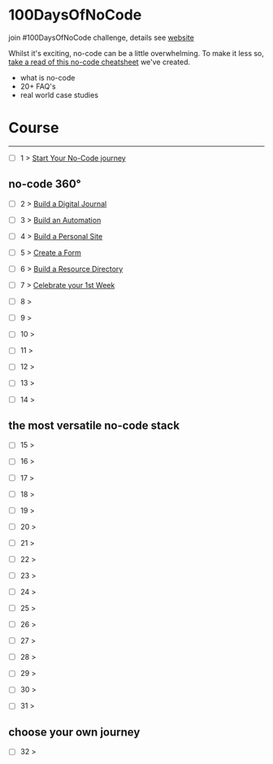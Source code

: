 # 100DaysOfNoCode

join #100DaysOfNoCode challenge, details see [website](https://www.100daysofnocode.com/)

Whilst it's exciting, no-code can be a little overwhelming. To make it less so, [take a read of this no-code cheatsheet](https://narrow-ixora-7de.notion.site/Intro-to-No-Code-3bb1010e8a744d8daf1bb0ff426270b9) we've created.

- what is no-code
- 20+ FAQ's
- real world case studies

# Course
----

- [ ] 1 > [Start Your No-Code journey](days/1.md)

## no-code 360°
- [ ] 2 > [Build a Digital Journal](days/2.md)

- [ ] 3 > [ Build an Automation](days/3.md)
- [ ] 4 > [Build a Personal Site](days/4.md)
- [ ] 5 > [Create a Form](days/5.md)
- [ ] 6 > [Build a Resource Directory](days/6.md)
- [ ] 7 > [Celebrate your 1st Week](days/7.md)
- [ ] 8 > [](days/8.md)
- [ ] 9 > [](days/9.md)
- [ ] 10 > [](days/10.md)
- [ ] 11 > [](days/11.md)
- [ ] 12 > [](days/12.md)
- [ ] 13 > [](days/13.md)
- [ ] 14 > [](days/14.md)

## the most versatile no-code stack
- [ ] 15 > [](days/15.md)
- [ ] 16 > [](days/16.md)
- [ ] 17 > [](days/17.md)
- [ ] 18 > [](days/18.md)
- [ ] 19 > [](days/19.md)
- [ ] 20 > [](days/20.md)
- [ ] 21 > [](days/21.md)
- [ ] 22 > [](days/22.md)
- [ ] 23 > [](days/23.md)
- [ ] 24 > [](days/24.md)
- [ ] 25 > [](days/25.md)
- [ ] 26 > [](days/26.md)
- [ ] 27 > [](days/27.md)
- [ ] 28 > [](days/28.md)
- [ ] 29 > [](days/29.md)
- [ ] 30 > [](days/30.md)
- [ ] 31 > [](days/31.md)


## choose your own journey
- [ ] 32 > [](days/32.md)
